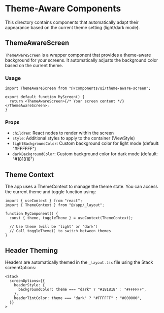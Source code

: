 # Theme-Aware Components

This directory contains components that automatically adapt their appearance based on the current theme setting (light/dark mode).

## ThemeAwareScreen

`ThemeAwareScreen` is a wrapper component that provides a theme-aware background for your screens. It automatically adjusts the background color based on the current theme.

### Usage

```tsx
import ThemeAwareScreen from "@/components/ui/theme-aware-screen";

export default function MyScreen() {
  return <ThemeAwareScreen>{/* Your screen content */}</ThemeAwareScreen>;
}
```

### Props

- `children`: React nodes to render within the screen
- `style`: Additional styles to apply to the container (ViewStyle)
- `lightBackgroundColor`: Custom background color for light mode (default: "#FFFFFF")
- `darkBackgroundColor`: Custom background color for dark mode (default: "#181818")

## Theme Context

The app uses a ThemeContext to manage the theme state. You can access the current theme and toggle function using:

```tsx
import { useContext } from "react";
import { ThemeContext } from "@/app/_layout";

function MyComponent() {
  const { theme, toggleTheme } = useContext(ThemeContext);

  // Use theme (will be 'light' or 'dark')
  // Call toggleTheme() to switch between themes
}
```

## Header Theming

Headers are automatically themed in the `_layout.tsx` file using the Stack screenOptions:

```tsx
<Stack
  screenOptions={{
    headerStyle: {
      backgroundColor: theme === "dark" ? "#181818" : "#FFFFFF",
    },
    headerTintColor: theme === "dark" ? "#FFFFFF" : "#000000",
  }}
>
```
